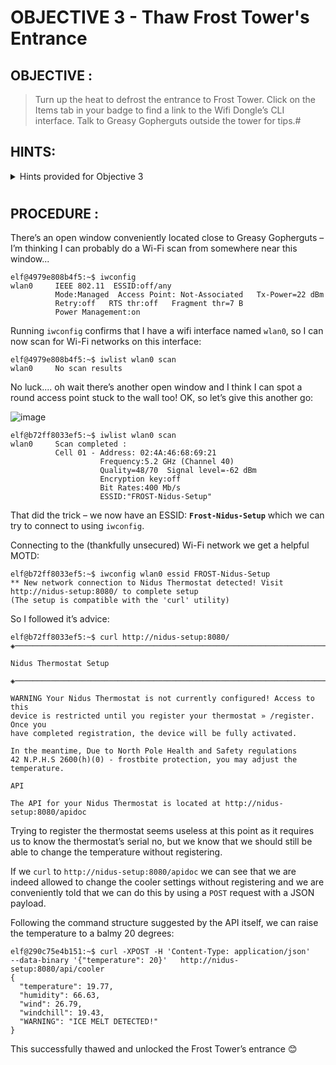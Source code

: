# OBJECTIVE 3 - Thaw Frost Tower's Entrance #

## OBJECTIVE : ##
>Turn up the heat to defrost the entrance to Frost Tower.  Click on the Items tab in your badge to find a link to the Wifi Dongle’s CLI interface. Talk to Greasy Gopherguts outside the tower for tips.#  

## HINTS: ##
<details>
  <summary>Hints provided for Objective 3</summary>
  
>-	The [iwlist](https://linux.die.net/man/8/iwlist) and [iwconfig](https://linux.die.net/man/8/iwconfig) utilities are key for managing Wi-Fi from the Linux command line.
>-	[cURL](https://linux.die.net/man/1/curl) makes HTTP requests from a terminal - in Mac, Linux, and modern Windows!
>-	When sending a [POST request with data](https://www.educative.io/edpresso/how-to-perform-a-post-request-using-curl), add `--data-binary` to your curl command followed by the data you want to send.

</details>

#  

## PROCEDURE : ##

There’s an open window conveniently located close to Greasy Gopherguts – I’m thinking I can probably do a Wi-Fi scan from somewhere near this window...
```
elf@4979e808b4f5:~$ iwconfig
wlan0     IEEE 802.11  ESSID:off/any  
          Mode:Managed  Access Point: Not-Associated   Tx-Power=22 dBm   
          Retry:off   RTS thr:off   Fragment thr=7 B   
          Power Management:on
```

Running `iwconfig` confirms that I have a wifi interface named `wlan0`, so I can now scan for Wi-Fi networks on this interface:
```
elf@4979e808b4f5:~$ iwlist wlan0 scan    
wlan0     No scan results
```

No luck.... oh wait there’s another open window and I think I can spot a round access point stuck to the wall too!  OK, so let’s give this another go:

![image](https://github.com/beta-j/SANS-Holiday-Hack-Challenge-2021/assets/60655500/f0096453-14bb-47de-833a-d510af7d5fb1)

```
elf@b72ff8033ef5:~$ iwlist wlan0 scan
wlan0     Scan completed :
          Cell 01 - Address: 02:4A:46:68:69:21
                    Frequency:5.2 GHz (Channel 40)
                    Quality=48/70  Signal level=-62 dBm  
                    Encryption key:off
                    Bit Rates:400 Mb/s
                    ESSID:"FROST-Nidus-Setup"
```
That did the trick – we now have an ESSID: **`Frost-Nidus-Setup`** which we can try to connect to using `iwconfig`.

Connecting to the (thankfully unsecured) Wi-Fi network we get a helpful MOTD:
```
elf@b72ff8033ef5:~$ iwconfig wlan0 essid FROST-Nidus-Setup
** New network connection to Nidus Thermostat detected! Visit http://nidus-setup:8080/ to complete setup
(The setup is compatible with the 'curl' utility)
```

So I followed it’s advice:
```
elf@b72ff8033ef5:~$ curl http://nidus-setup:8080/
◈──────────────────────────────────────────────────────────────────────────────◈

Nidus Thermostat Setup

◈──────────────────────────────────────────────────────────────────────────────◈

WARNING Your Nidus Thermostat is not currently configured! Access to this
device is restricted until you register your thermostat » /register. Once you
have completed registration, the device will be fully activated.

In the meantime, Due to North Pole Health and Safety regulations
42 N.P.H.S 2600(h)(0) - frostbite protection, you may adjust the temperature.

API

The API for your Nidus Thermostat is located at http://nidus-setup:8080/apidoc
```

Trying to register the thermostat seems useless at this point as it requires us to know the thermostat’s serial no, but we know that we should still be able to change the temperature without registering.

If we `curl` to `http://nidus-setup:8080/apidoc` we can see that we are indeed allowed to change the cooler settings without registering and we are conveniently told that we can do this by using a `POST` request with a JSON payload.

Following the command structure suggested by the API itself, we can raise the temperature to a balmy 20 degrees:
```
elf@290c75e4b151:~$ curl -XPOST -H 'Content-Type: application/json'   --data-binary '{"temperature": 20}'   http://nidus-setup:8080/api/cooler
{
  "temperature": 19.77,
  "humidity": 66.63,
  "wind": 26.79,
  "windchill": 19.43,
  "WARNING": "ICE MELT DETECTED!"
}
```

This successfully thawed and unlocked the Frost Tower’s entrance 😊

 

